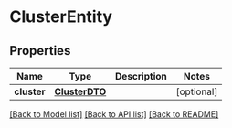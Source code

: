 # ClusterEntity

## Properties
Name | Type | Description | Notes
------------ | ------------- | ------------- | -------------
**cluster** | [**ClusterDTO**](ClusterDTO.md) |  | [optional] 

[[Back to Model list]](../README.md#documentation-for-models) [[Back to API list]](../README.md#documentation-for-api-endpoints) [[Back to README]](../README.md)


